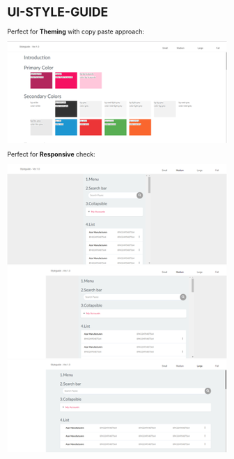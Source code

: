 # UI-STYLE-GUIDE

Perfect for **Theming** with copy paste approach:


![npm version](https://github.com/anandarunachalam/UI-STYLE-GUIDE/blob/master/style_guide.png)


Perfect for **Responsive** check:

![npm version](https://raw.githubusercontent.com/anandarunachalam/UI-STYLE-GUIDE/master/responsive-small.png)
![npm version](https://raw.githubusercontent.com/anandarunachalam/UI-STYLE-GUIDE/master/responsive-medium.png)
![npm version](https://raw.githubusercontent.com/anandarunachalam/UI-STYLE-GUIDE/master/responsive-large.png)


